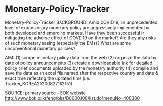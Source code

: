 # Monetary-Policy-Tracker
Monetary-Policy-Tracker
BACKGROUND: Amid COVID19, an unprecedented level of expansionary monetary policy are aggressively implemented by both developed and emerging markets. Have they been successful in mitigating the adverse effect of COVDI19 on the market? Are they any risks of such monetary easing (especially the EMs)? What are some unconventional monetary policies?

AIM: (1) scrape monetary policy data from the web (2) organize the data by date of policy announcements (3) create a downloadable link for detailed policy brief documents uploaded by the monetary authority (4) compile and save the data as an excel file named after the respective country and date & exact time reflecting the updated time (i.e. Tracker_KOREA20200827182151).

SOURCE: primary source - BOK website http://www.bok.or.kr/eng/bbs/B0000308/list.do?menuNo=400380
